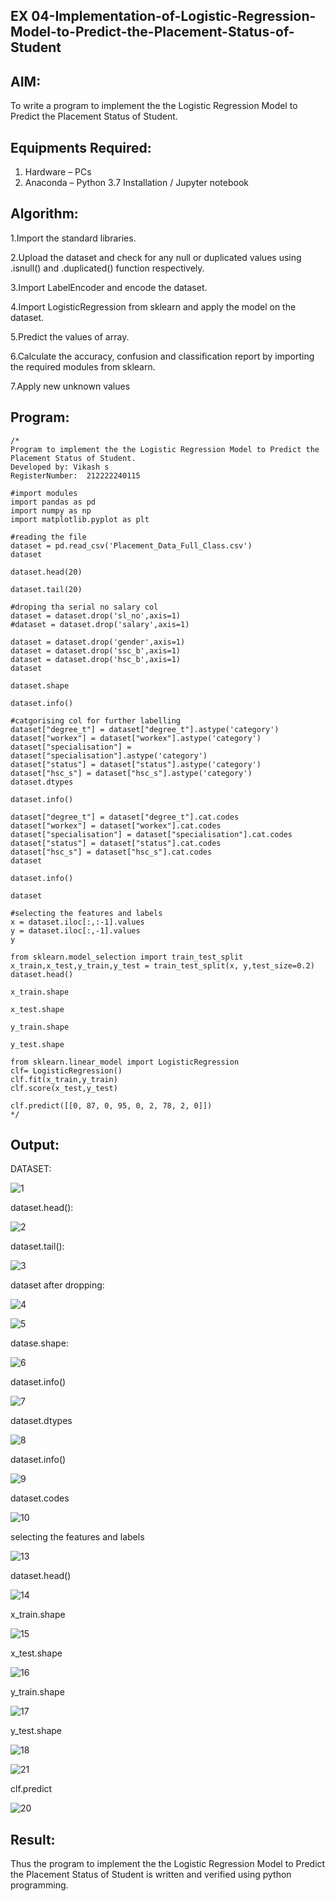 ## EX 04-Implementation-of-Logistic-Regression-Model-to-Predict-the-Placement-Status-of-Student


## AIM:
To write a program to implement the the Logistic Regression Model to Predict the Placement Status of Student.

## Equipments Required:
1. Hardware – PCs
2. Anaconda – Python 3.7 Installation / Jupyter notebook

## Algorithm:


1.Import the standard libraries.

2.Upload the dataset and check for any null or duplicated values using .isnull() and .duplicated() function respectively.

3.Import LabelEncoder and encode the dataset.

4.Import LogisticRegression from sklearn and apply the model on the dataset.

5.Predict the values of array.

6.Calculate the accuracy, confusion and classification report by importing the required modules from sklearn.

7.Apply new unknown values 

## Program:
```
/*
Program to implement the the Logistic Regression Model to Predict the Placement Status of Student.
Developed by: Vikash s
RegisterNumber:  212222240115

#import modules
import pandas as pd
import numpy as np
import matplotlib.pyplot as plt

#reading the file
dataset = pd.read_csv('Placement_Data_Full_Class.csv')
dataset

dataset.head(20)

dataset.tail(20)

#droping tha serial no salary col
dataset = dataset.drop('sl_no',axis=1)
#dataset = dataset.drop('salary',axis=1)

dataset = dataset.drop('gender',axis=1)
dataset = dataset.drop('ssc_b',axis=1)
dataset = dataset.drop('hsc_b',axis=1)
dataset

dataset.shape

dataset.info()

#catgorising col for further labelling
dataset["degree_t"] = dataset["degree_t"].astype('category')
dataset["workex"] = dataset["workex"].astype('category')
dataset["specialisation"] = dataset["specialisation"].astype('category')
dataset["status"] = dataset["status"].astype('category')
dataset["hsc_s"] = dataset["hsc_s"].astype('category')
dataset.dtypes

dataset.info()

dataset["degree_t"] = dataset["degree_t"].cat.codes
dataset["workex"] = dataset["workex"].cat.codes
dataset["specialisation"] = dataset["specialisation"].cat.codes
dataset["status"] = dataset["status"].cat.codes
dataset["hsc_s"] = dataset["hsc_s"].cat.codes
dataset

dataset.info()

dataset

#selecting the features and labels
x = dataset.iloc[:,:-1].values
y = dataset.iloc[:,-1].values
y

from sklearn.model_selection import train_test_split
x_train,x_test,y_train,y_test = train_test_split(x, y,test_size=0.2)
dataset.head()

x_train.shape

x_test.shape

y_train.shape

y_test.shape

from sklearn.linear_model import LogisticRegression
clf= LogisticRegression()
clf.fit(x_train,y_train)
clf.score(x_test,y_test)

clf.predict([[0, 87, 0, 95, 0, 2, 78, 2, 0]])
*/
```

## Output:

DATASET:

![1](https://github.com/Pavithraramasaamy/Implementation-of-Logistic-Regression-Model-to-Predict-the-Placement-Status-of-Student/assets/118596964/bb363891-c5a6-4152-b013-f92e1b471268)


dataset.head():

![2](https://github.com/Pavithraramasaamy/Implementation-of-Logistic-Regression-Model-to-Predict-the-Placement-Status-of-Student/assets/118596964/2f9a49ed-b0c5-4ddf-976f-ecaba21a4258)

dataset.tail():

![3](https://github.com/Pavithraramasaamy/Implementation-of-Logistic-Regression-Model-to-Predict-the-Placement-Status-of-Student/assets/118596964/5fbb88a6-e1f4-4c8b-8d7c-76dd56acda69)

dataset after dropping:

![4](https://github.com/Pavithraramasaamy/Implementation-of-Logistic-Regression-Model-to-Predict-the-Placement-Status-of-Student/assets/118596964/68d41dd6-302d-4150-8d72-2f4b74679145)



![5](https://github.com/Pavithraramasaamy/Implementation-of-Logistic-Regression-Model-to-Predict-the-Placement-Status-of-Student/assets/118596964/ff82ece4-fadf-4719-a44f-c82dddf0d8ba)

datase.shape:

![6](https://github.com/Pavithraramasaamy/Implementation-of-Logistic-Regression-Model-to-Predict-the-Placement-Status-of-Student/assets/118596964/df512678-e13b-4be6-b1cf-d77f4a549cdf)

dataset.info()

![7](https://github.com/Pavithraramasaamy/Implementation-of-Logistic-Regression-Model-to-Predict-the-Placement-Status-of-Student/assets/118596964/16088223-bfad-4ff8-85f6-e360871d141a)

dataset.dtypes

![8](https://github.com/Pavithraramasaamy/Implementation-of-Logistic-Regression-Model-to-Predict-the-Placement-Status-of-Student/assets/118596964/d1e04c04-4885-4b76-8052-c01033440daf)

dataset.info()

![9](https://github.com/Pavithraramasaamy/Implementation-of-Logistic-Regression-Model-to-Predict-the-Placement-Status-of-Student/assets/118596964/74e74692-27bb-47a8-9262-26f2246e1532)

dataset.codes

![10](https://github.com/Pavithraramasaamy/Implementation-of-Logistic-Regression-Model-to-Predict-the-Placement-Status-of-Student/assets/118596964/63d2b419-7ca1-4fec-97b1-0e12c70409c8)

selecting the features and labels


![13](https://github.com/Pavithraramasaamy/Implementation-of-Logistic-Regression-Model-to-Predict-the-Placement-Status-of-Student/assets/118596964/dfc5965b-008c-4a1d-b438-f09f49dcb418)

dataset.head()

![14](https://github.com/Pavithraramasaamy/Implementation-of-Logistic-Regression-Model-to-Predict-the-Placement-Status-of-Student/assets/118596964/580b9de7-1a34-4f86-b04d-25ad3e0947d8)

x_train.shape


![15](https://github.com/Pavithraramasaamy/Implementation-of-Logistic-Regression-Model-to-Predict-the-Placement-Status-of-Student/assets/118596964/d3f3e3f5-c7f6-4e5f-9da9-d5b7bce83af9)

x_test.shape

![16](https://github.com/Pavithraramasaamy/Implementation-of-Logistic-Regression-Model-to-Predict-the-Placement-Status-of-Student/assets/118596964/bf515290-c19e-4bf8-8578-d819977d0fc4)

y_train.shape

![17](https://github.com/Pavithraramasaamy/Implementation-of-Logistic-Regression-Model-to-Predict-the-Placement-Status-of-Student/assets/118596964/5f370c89-fa25-4621-af89-ffedce3d1edc)

y_test.shape


![18](https://github.com/Pavithraramasaamy/Implementation-of-Logistic-Regression-Model-to-Predict-the-Placement-Status-of-Student/assets/118596964/5e50d98e-8971-42be-b274-1d5e7bf95daf)


![21](https://github.com/Pavithraramasaamy/Implementation-of-Logistic-Regression-Model-to-Predict-the-Placement-Status-of-Student/assets/118596964/eccb4d00-a5ba-4dc1-a5cf-95995b767d4b)


clf.predict

![20](https://github.com/Pavithraramasaamy/Implementation-of-Logistic-Regression-Model-to-Predict-the-Placement-Status-of-Student/assets/118596964/f511211c-9e52-40b9-9a5b-5ea0700e523e)


## Result:
Thus the program to implement the the Logistic Regression Model to Predict the Placement Status of Student is written and verified using python programming.

